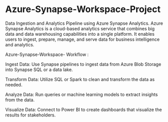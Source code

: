 # Azure-Synapse-Workspace-Project
Data Ingestion and Analytics Pipeline using Azure Synapse Analytics.
Azure Synapse Analytics is a cloud-based analytics service that combines big data and data warehousing capabilities into a single platform. It enables users to ingest, prepare, manage, and serve data for business intelligence and analytics. 

Azure-Synapse-Workspace- Workflow :

Ingest Data: Use Synapse pipelines to ingest data from Azure Blob Storage into Synapse SQL or a data lake.

Transform Data: Utilize SQL or Spark to clean and transform the data as needed.

Analyze Data: Run queries or machine learning models to extract insights from the data.

Visualize Data: Connect to Power BI to create dashboards that visualize the results for stakeholders.
